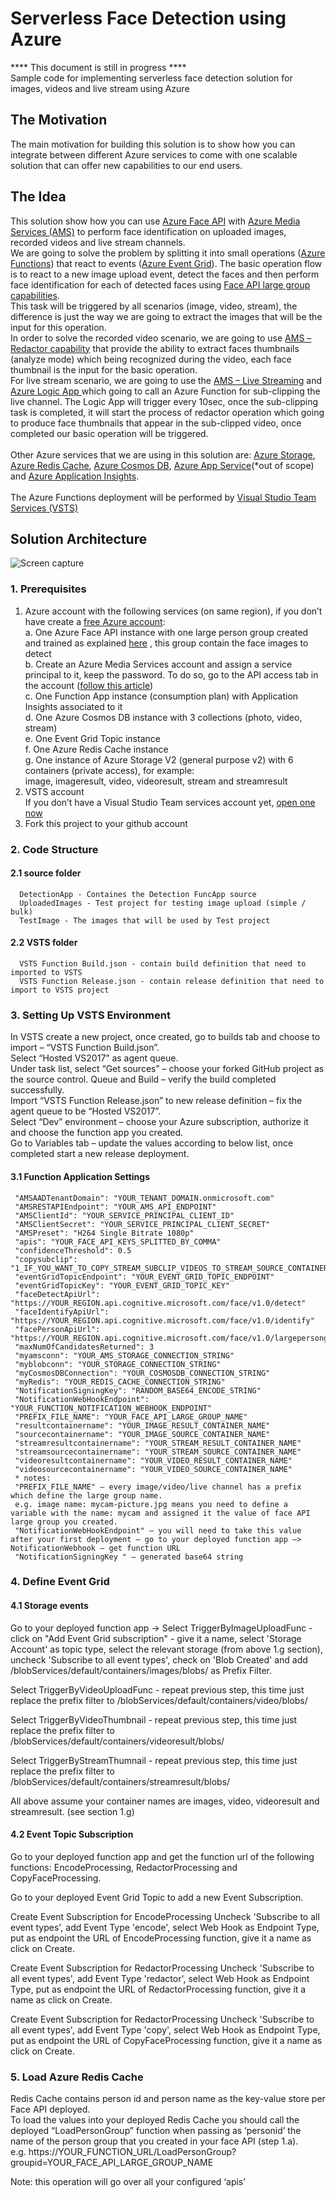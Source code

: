 # Serverless Face Detection using Azure
**** This document is still in progress ****<br>
Sample code for implementing serverless face detection solution for images, videos and live stream using Azure

## The Motivation
The main motivation for building this solution is to show how you can integrate between different Azure services to come with one scalable solution that can offer new capabilities to our end users.

## The Idea
This solution show how you can use <a href="https://docs.microsoft.com/en-us/azure/cognitive-services/face/overview">Azure Face API</a> with <a href="https://docs.microsoft.com/en-us/azure/cognitive-services/face/overview">Azure Media Services (AMS)</a> to perform face identification on uploaded images, recorded videos and live stream channels. <br>
We are going to solve the problem by splitting it into small operations (<a href="https://azure.microsoft.com/en-us/services/functions/">Azure Functions</a>) that react to events (<a href="https://azure.microsoft.com/en-us/services/event-grid/">Azure Event Grid</a>). 
The basic operation flow is to react to a new image upload event, detect the faces and then perform face identification for each of detected faces using <a href="https://docs.microsoft.com/en-us/azure/cognitive-services/face/face-api-how-to-topics/how-to-use-large-scale">Face API large group capabilities</a>.<br>
This task will be triggered by all scenarios (image, video, stream), the difference is just the way we are going to extract the images that will be the input for this operation. <br>
In order to solve the recorded video scenario, we are going to use <a href="https://docs.microsoft.com/en-us/azure/media-services/previous/media-services-face-redaction">AMS – Redactor capability</a> that provide the ability to extract faces thumbnails (analyze mode) which being recognized during the video, each face thumbnail is the input for the basic operation. <br>
For live stream scenario, we are going to use the <a href="https://docs.microsoft.com/en-us/azure/media-services/previous/media-services-manage-channels-overview">AMS – Live Streaming</a> and <a href="https://azure.microsoft.com/en-us/services/logic-apps/">Azure Logic App </a> which going to call an Azure Function for sub-clipping the live channel. The Logic App will trigger every 10sec, once the sub-clipping task is completed, it will start the process of redactor operation which going to produce face thumbnails that appear in the sub-clipped video, once completed our basic operation will be triggered. <br><br>
Other Azure services that we are using in this solution are: <a href="https://azure.microsoft.com/en-us/services/storage/">Azure Storage</a>, <a href="https://azure.microsoft.com/en-us/services/cache/">Azure Redis Cache</a>, <a href="https://docs.microsoft.com/en-us/azure/cosmos-db/introduction">Azure Cosmos DB</a>, <a href="https://azure.microsoft.com/en-us/services/app-service/">Azure App Service</a>(*out of scope) and <a href="https://azure.microsoft.com/en-us/services/application-insights/">Azure Application Insights</a>. <br><br>
The Azure Functions deployment will be performed by <a href="https://www.visualstudio.com/team-services/">Visual Studio Team Services (VSTS)</a><br>

## Solution Architecture
![Screen capture](https://github.com/yaprigal/ServerlessFaceDetection/blob/master/Capture.PNG?raw=true)
### 1. Prerequisites
1.	Azure account with the following services (on same region), if you don’t have create a <a href="https://azure.microsoft.com/en-us/free/">free Azure account</a>:<br>
a.	One Azure Face API instance with one large person group created and trained as explained <a href="https://docs.microsoft.com/en-us/azure/cognitive-services/face/face-api-how-to-topics/how-to-use-large-scale">here</a> , this group contain the face images to detect<br>
b. Create an Azure Media Services account and assign a service principal to it, keep the password. To do so, go to the API access tab in the account ([follow this article](https://docs.microsoft.com/en-us/azure/media-services/media-services-portal-get-started-with-aad#service-principal-authentication))<br>
c.	One Function App instance (consumption plan) with Application Insights associated to it<br>
d.	One Azure Cosmos DB instance with 3 collections (photo, video, stream) <br>
e.	One Event Grid Topic instance<br>
f.	One Azure Redis Cache instance<br>
g.	One instance of Azure Storage V2 (general purpose v2) with 6 containers (private access), for example:<br>
image, imageresult, video, videoresult, stream and streamresult<br>
2.	VSTS account <br>
If you don’t have a Visual Studio Team services account yet, <a href="https://go.microsoft.com/fwlink/?LinkId=307137">open one now</a> 
3. Fork this project to your github account

### 2. Code Structure
 #### 2.1 source folder
      DetectionApp - Containes the Detection FuncApp source
      UploadedImages - Test project for testing image upload (simple / bulk)
      TestImage - The images that will be used by Test project
 #### 2.2 VSTS folder
      VSTS Function Build.json - contain build definition that need to imported to VSTS 
      VSTS Function Release.json - contain release definition that need to import to VSTS project

### 3. Setting Up VSTS Environment
In VSTS create a new project, once created, go to builds tab and choose to import – “VSTS Function Build.json”.
<br>Select “Hosted VS2017” as agent queue. <br>
Under task list, select “Get sources” – choose your forked GitHub project as the source control. 
Queue and Build – verify the build completed successfully.<br>
Import “VSTS Function Release.json” to new release definition – fix the agent queue to be “Hosted VS2017”.
<br>Select “Dev” environment – choose your Azure subscription, authorize it and choose the function app you created.<br>
Go to Variables tab – update the values according to below list, once completed start a new release deployment.<br>

#### 3.1 Function Application Settings
     "AMSAADTenantDomain": "YOUR_TENANT_DOMAIN.onmicrosoft.com"
     "AMSRESTAPIEndpoint": "YOUR_AMS_API_ENDPOINT"
     "AMSClientId": "YOUR_SERVICE_PRINCIPAL_CLIENT_ID"
     "AMSClientSecret": "YOUR_SERVICE_PRINCIPAL_CLIENT_SECRET"
     "AMSPreset": "H264 Single Bitrate 1080p"
     "apis": "YOUR_FACE_API_KEYS_SPLITTED_BY_COMMA"
     "confidenceThreshold": 0.5
     "copysubclip": "1_IF_YOU_WANT_TO_COPY_STREAM_SUBCLIP_VIDEOS_TO_STREAM_SOURCE_CONTAINER_OTHERWISE_0"
     "eventGridTopicEndpoint": "YOUR_EVENT_GRID_TOPIC_ENDPOINT"
     "eventGridTopicKey": "YOUR_EVENT_GRID_TOPIC_KEY"
     "faceDetectApiUrl": "https://YOUR_REGION.api.cognitive.microsoft.com/face/v1.0/detect"
     "faceIdentifyApiUrl": "https://YOUR_REGION.api.cognitive.microsoft.com/face/v1.0/identify"
     "facePersonApiUrl": "https://YOUR_REGION.api.cognitive.microsoft.com/face/v1.0/largepersongroups"
     "maxNumOfCandidatesReturned": 3
     "myamsconn": "YOUR_AMS_STORAGE_CONNECTION_STRING"
     "myblobconn": "YOUR_STORAGE_CONNECTION_STRING"
     "myCosmosDBConnection": "YOUR_COSMOSDB_CONNECTION_STRING"
     "myRedis": "YOUR_REDIS_CACHE_CONNECTION_STRING"
     "NotificationSigningKey": "RANDOM_BASE64_ENCODE_STRING"
     "NotificationWebHookEndpoint": "YOUR_FUNCTION_NOTIFICATION_WEBHOOK_ENDPOINT"
     "PREFIX_FILE_NAME": "YOUR_FACE_API_LARGE_GROUP_NAME"
     "resultcontainername": "YOUR_IMAGE_RESULT_CONTAINER_NAME"
     "sourcecontainername": "YOUR_IMAGE_SOURCE_CONTAINER_NAME"
     "streamresultcontainername": "YOUR_STREAM_RESULT_CONTAINER_NAME"
     "streamsourcecontainername": "YOUR_STREAM_SOURCE_CONTAINER_NAME"
     "videoresultcontainername": "YOUR_VIDEO_RESULT_CONTAINER_NAME"
     "videosourcecontainername": "YOUR_VIDEO_SOURCE_CONTAINER_NAME"
     * notes: 
     "PREFIX_FILE_NAME" – every image/video/live channel has a prefix which define the large group name. 
     e.g. image name: mycam-picture.jpg means you need to define a variable with the name: mycam and assigned it the value of face API large group you created.
     "NotificationWebHookEndpoint" – you will need to take this value after your first deployment – go to your deployed function app –> NotificationWebhook – get function URL
     "NotificationSigningKey " – generated base64 string
     
### 4. Define Event Grid  
#### 4.1 Storage events      
      
   Go to your deployed function app ->
   Select TriggerByImageUploadFunc - click on "Add Event Grid subscription" - give it a name, select 'Storage Account' as topic type, 
   select the relevant storage (from above 1.g section), uncheck 'Subscribe to all event types', check on 'Blob Created' and 
   add /blobServices/default/containers/images/blobs/ as Prefix Filter.
            
   Select TriggerByVideoUploadFunc - repeat previous step, this time just replace the prefix filter to
   /blobServices/default/containers/video/blobs/
      
   Select TriggerByVideoThumbnail - repeat previous step, this time just replace the prefix filter to
   /blobServices/default/containers/videoresult/blobs/
      
   Select TriggerByStreamThumnail - repeat previous step, this time just replace the prefix filter to
   /blobServices/default/containers/streamresult/blobs/
 
   All above assume your container names are images, video, videoresult and streamresult. (see section 1.g)
      
#### 4.2 Event Topic Subscription 
   Go to your deployed function app and get the function url of the following functions: EncodeProcessing, RedactorProcessing and
   CopyFaceProcessing.
     
   Go to your deployed Event Grid Topic to add a new Event Subscription.
     
   Create Event Subscription for EncodeProcessing
   Uncheck 'Subscribe to all event types', add Event Type 'encode', select Web Hook as Endpoint Type, put as endpoint the URL of
   EncodeProcessing function, give it a name as click on Create.
     
   Create Event Subscription for RedactorProcessing
   Uncheck 'Subscribe to all event types', add Event Type 'redactor', select Web Hook as Endpoint Type, put as endpoint the URL of
   RedactorProcessing function, give it a name as click on Create.
     
   Create Event Subscription for RedactorProcessing
   Uncheck 'Subscribe to all event types', add Event Type 'copy', select Web Hook as Endpoint Type, put as endpoint the URL of
   CopyFaceProcessing function, give it a name as click on Create.

### 5. Load Azure Redis Cache
   Redis Cache contains person id and person name as the key-value store per Face API deployed.<br>
   To load the values into your deployed Redis Cache you should call the deployed “LoadPersonGroup” function when passing as ‘personid’ 
   the name of the person group that you created in your face API (step 1.a).<br>
   e.g. https://YOUR_FUNCTION_URL/LoadPersonGroup?groupid=YOUR_FACE_API_LARGE_GROUP_NAME
   
   Note: this operation will go over all your configured ‘apis’

     
     
